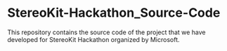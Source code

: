 # StereoKit-Hackathon_Source-Code
This repository contains the source code of the project that we have developed for StereoKit Hackathon organized by Microsoft. 

